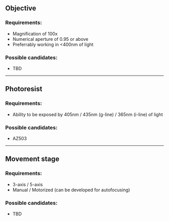 ## Objective
### Requirements:
- Magnification of 100x
- Numerical aperture of 0.95 or above
- Preferrably working in <400nm of light
### Possible candidates:
- TBD

---

## Photoresist
### Requirements:
- Ability to be exposed by 405nm / 435nm (g-line) / 365nm (i-line) of light
### Possible candidates:
- AZ503

---

## Movement stage
### Requirements:
- 3-axis / 5-axis
- Manual / Motorized (can be developed for autofocusing)
### Possible candidates:

- TBD
